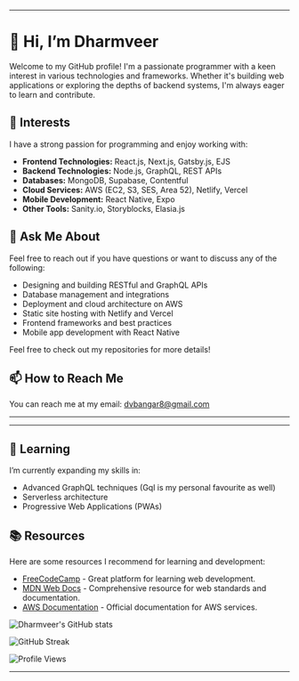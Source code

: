 
---

# 👋 Hi, I’m Dharmveer

Welcome to my GitHub profile! I'm a passionate programmer with a keen interest in various technologies and frameworks. Whether it's building web applications or exploring the depths of backend systems, I'm always eager to learn and contribute.

## 👀 Interests
I have a strong passion for programming and enjoy working with:
- **Frontend Technologies:** React.js, Next.js, Gatsby.js, EJS
- **Backend Technologies:** Node.js, GraphQL, REST APIs
- **Databases:** MongoDB, Supabase, Contentful
- **Cloud Services:** AWS (EC2, S3, SES, Area 52), Netlify, Vercel
- **Mobile Development:** React Native, Expo
- **Other Tools:** Sanity.io, Storyblocks, Elasia.js

## 💬 Ask Me About
Feel free to reach out if you have questions or want to discuss any of the following:
- Designing and building RESTful and GraphQL APIs
- Database management and integrations
- Deployment and cloud architecture on AWS
- Static site hosting with Netlify and Vercel
- Frontend frameworks and best practices
- Mobile app development with React Native

Feel free to check out my repositories for more details!

## 📫 How to Reach Me
You can reach me at my email: [dvbangar8@gmail.com](mailto:dvbangar8@gmail.com)

---
---

## 🌱 Learning
I’m currently expanding my skills in:
- Advanced GraphQL techniques (Gql is my personal favourite as well)
- Serverless architecture
- Progressive Web Applications (PWAs)

## 📚 Resources
Here are some resources I recommend for learning and development:
- [FreeCodeCamp](https://www.freecodecamp.org/) - Great platform for learning web development.
- [MDN Web Docs](https://developer.mozilla.org/en-US/) - Comprehensive resource for web standards and documentation.
- [AWS Documentation](https://docs.aws.amazon.com/) - Official documentation for AWS services.

 ![Dharmveer's GitHub stats](https://awesome-github-stats.azurewebsites.net/user-stats/dharmveer97?theme=github-dark)  

![GitHub Streak](https://github-readme-streak-stats.herokuapp.com/?user=dharmveer97&theme=github-dark)

![Profile Views](https://komarev.com/ghpvc/?username=dharmveer97&color=blue)



---


